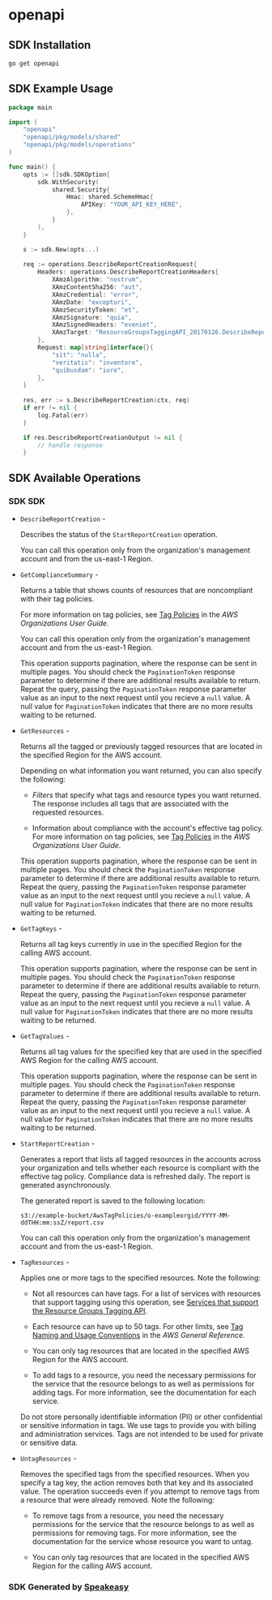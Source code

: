 # openapi

<!-- Start SDK Installation -->
## SDK Installation

```bash
go get openapi
```
<!-- End SDK Installation -->

## SDK Example Usage
<!-- Start SDK Example Usage -->
```go
package main

import (
    "openapi"
    "openapi/pkg/models/shared"
    "openapi/pkg/models/operations"
)

func main() {
    opts := []sdk.SDKOption{
        sdk.WithSecurity(
            shared.Security{
                Hmac: shared.SchemeHmac{
                    APIKey: "YOUR_API_KEY_HERE",
                },
            }
        ),
    }

    s := sdk.New(opts...)
    
    req := operations.DescribeReportCreationRequest{
        Headers: operations.DescribeReportCreationHeaders{
            XAmzAlgorithm: "nostrum",
            XAmzContentSha256: "aut",
            XAmzCredential: "error",
            XAmzDate: "excepturi",
            XAmzSecurityToken: "et",
            XAmzSignature: "quia",
            XAmzSignedHeaders: "eveniet",
            XAmzTarget: "ResourceGroupsTaggingAPI_20170126.DescribeReportCreation",
        },
        Request: map[string]interface{}{
            "sit": "nulla",
            "veritatis": "inventore",
            "quibusdam": "iure",
        },
    }
    
    res, err := s.DescribeReportCreation(ctx, req)
    if err != nil {
        log.Fatal(err)
    }

    if res.DescribeReportCreationOutput != nil {
        // handle response
    }
```
<!-- End SDK Example Usage -->

<!-- Start SDK Available Operations -->
## SDK Available Operations

### SDK SDK

* `DescribeReportCreation` - <p>Describes the status of the <code>StartReportCreation</code> operation. </p> <p>You can call this operation only from the organization's management account and from the us-east-1 Region.</p>
* `GetComplianceSummary` - <p>Returns a table that shows counts of resources that are noncompliant with their tag policies.</p> <p>For more information on tag policies, see <a href="https://docs.aws.amazon.com/organizations/latest/userguide/orgs_manage_policies_tag-policies.html">Tag Policies</a> in the <i>AWS Organizations User Guide.</i> </p> <p>You can call this operation only from the organization's management account and from the us-east-1 Region.</p> <p>This operation supports pagination, where the response can be sent in multiple pages. You should check the <code>PaginationToken</code> response parameter to determine if there are additional results available to return. Repeat the query, passing the <code>PaginationToken</code> response parameter value as an input to the next request until you recieve a <code>null</code> value. A null value for <code>PaginationToken</code> indicates that there are no more results waiting to be returned.</p>
* `GetResources` - <p>Returns all the tagged or previously tagged resources that are located in the specified Region for the AWS account.</p> <p>Depending on what information you want returned, you can also specify the following:</p> <ul> <li> <p> <i>Filters</i> that specify what tags and resource types you want returned. The response includes all tags that are associated with the requested resources.</p> </li> <li> <p>Information about compliance with the account's effective tag policy. For more information on tag policies, see <a href="https://docs.aws.amazon.com/organizations/latest/userguide/orgs_manage_policies_tag-policies.html">Tag Policies</a> in the <i>AWS Organizations User Guide.</i> </p> </li> </ul> <p>This operation supports pagination, where the response can be sent in multiple pages. You should check the <code>PaginationToken</code> response parameter to determine if there are additional results available to return. Repeat the query, passing the <code>PaginationToken</code> response parameter value as an input to the next request until you recieve a <code>null</code> value. A null value for <code>PaginationToken</code> indicates that there are no more results waiting to be returned.</p>
* `GetTagKeys` - <p>Returns all tag keys currently in use in the specified Region for the calling AWS account.</p> <p>This operation supports pagination, where the response can be sent in multiple pages. You should check the <code>PaginationToken</code> response parameter to determine if there are additional results available to return. Repeat the query, passing the <code>PaginationToken</code> response parameter value as an input to the next request until you recieve a <code>null</code> value. A null value for <code>PaginationToken</code> indicates that there are no more results waiting to be returned.</p>
* `GetTagValues` - <p>Returns all tag values for the specified key that are used in the specified AWS Region for the calling AWS account.</p> <p>This operation supports pagination, where the response can be sent in multiple pages. You should check the <code>PaginationToken</code> response parameter to determine if there are additional results available to return. Repeat the query, passing the <code>PaginationToken</code> response parameter value as an input to the next request until you recieve a <code>null</code> value. A null value for <code>PaginationToken</code> indicates that there are no more results waiting to be returned.</p>
* `StartReportCreation` - <p>Generates a report that lists all tagged resources in the accounts across your organization and tells whether each resource is compliant with the effective tag policy. Compliance data is refreshed daily. The report is generated asynchronously.</p> <p>The generated report is saved to the following location:</p> <p> <code>s3://example-bucket/AwsTagPolicies/o-exampleorgid/YYYY-MM-ddTHH:mm:ssZ/report.csv</code> </p> <p>You can call this operation only from the organization's management account and from the us-east-1 Region.</p>
* `TagResources` - <p>Applies one or more tags to the specified resources. Note the following:</p> <ul> <li> <p>Not all resources can have tags. For a list of services with resources that support tagging using this operation, see <a href="https://docs.aws.amazon.com/resourcegroupstagging/latest/APIReference/supported-services.html">Services that support the Resource Groups Tagging API</a>.</p> </li> <li> <p>Each resource can have up to 50 tags. For other limits, see <a href="https://docs.aws.amazon.com/general/latest/gr/aws_tagging.html#tag-conventions">Tag Naming and Usage Conventions</a> in the <i>AWS General Reference.</i> </p> </li> <li> <p>You can only tag resources that are located in the specified AWS Region for the AWS account.</p> </li> <li> <p>To add tags to a resource, you need the necessary permissions for the service that the resource belongs to as well as permissions for adding tags. For more information, see the documentation for each service.</p> </li> </ul> <important> <p>Do not store personally identifiable information (PII) or other confidential or sensitive information in tags. We use tags to provide you with billing and administration services. Tags are not intended to be used for private or sensitive data.</p> </important>
* `UntagResources` - <p>Removes the specified tags from the specified resources. When you specify a tag key, the action removes both that key and its associated value. The operation succeeds even if you attempt to remove tags from a resource that were already removed. Note the following:</p> <ul> <li> <p>To remove tags from a resource, you need the necessary permissions for the service that the resource belongs to as well as permissions for removing tags. For more information, see the documentation for the service whose resource you want to untag.</p> </li> <li> <p>You can only tag resources that are located in the specified AWS Region for the calling AWS account.</p> </li> </ul>

<!-- End SDK Available Operations -->

### SDK Generated by [Speakeasy](https://docs.speakeasyapi.dev/docs/using-speakeasy/client-sdks)
